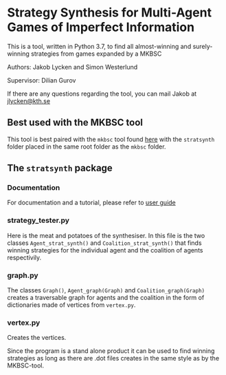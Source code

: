 # Strategy Synthesis for Multi-Agent Games of Imperfect Information
This is a tool, written in Python 3.7, to find all almost-winning and surely-winning strategies from games expanded by a MKBSC

Authors: Jakob Lycken and Simon Westerlund

Supervisor: Dilian Gurov

If there are any questions regarding the tool, you can mail Jakob at jlycken@kth.se
## Best used with the MKBSC tool
This tool is best paired with the `mkbsc` tool found [here](https://github.com/HelmerNylen/mkbsc) with the `stratsynth` folder placed in the same root folder as the `mkbsc` folder.


## The `stratsynth` package

### Documentation
For documentation and a tutorial, please refer to [user guide](stratsynth/README.md)

### strategy_tester.py
 Here is the meat and potatoes of the synthesiser. In this file is the two classes `Agent_strat_synth()` and `Coalition_strat_synth()` that finds winning strategies for the individual agent and the coalition of agents respectivily.
### graph.py 
The classes `Graph()`, `Agent_graph(Graph)` and `Coalition_graph(Graph)` creates a traversable graph for agents and the coalition in the form of dictionaries made of vertices from `vertex.py`.
### vertex.py
Creates the vertices.

Since the program is a stand alone product it can be used to find winning strategies as long as there are .dot files creates in the same style as by the MKBSC-tool. 
